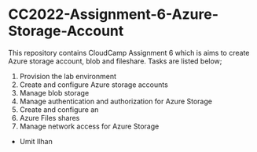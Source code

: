 # CC2022-Assignment-6-Azure-Storage-Account

This repository contains CloudCamp Assignment 6 which is aims to create Azure storage account, blob and fileshare. Tasks are listed below;

1. Provision the lab environment
2. Create and configure Azure storage accounts
3. Manage blob storage
4. Manage authentication and authorization for Azure Storage
5. Create and configure an
6. Azure Files shares
7. Manage network access for Azure Storage

- Umit Ilhan
